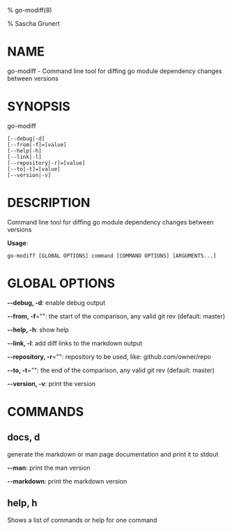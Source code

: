 % go-modiff(8) 

% Sascha Grunert

# NAME

go-modiff - Command line tool for diffing go module dependency changes between versions

# SYNOPSIS

go-modiff

```
[--debug|-d]
[--from|-f]=[value]
[--help|-h]
[--link|-l]
[--repository|-r]=[value]
[--to|-t]=[value]
[--version|-v]
```

# DESCRIPTION

Command line tool for diffing go module dependency changes between versions

**Usage**:

```
go-modiff [GLOBAL OPTIONS] command [COMMAND OPTIONS] [ARGUMENTS...]
```

# GLOBAL OPTIONS

**--debug, -d**: enable debug output

**--from, -f**="": the start of the comparison, any valid git rev (default: master)

**--help, -h**: show help

**--link, -l**: add diff links to the markdown output

**--repository, -r**="": repository to be used, like: github.com/owner/repo

**--to, -t**="": the end of the comparison, any valid git rev (default: master)

**--version, -v**: print the version


# COMMANDS

## docs, d

generate the markdown or man page documentation and print it to stdout

**--man**: print the man version

**--markdown**: print the markdown version

## help, h

Shows a list of commands or help for one command

